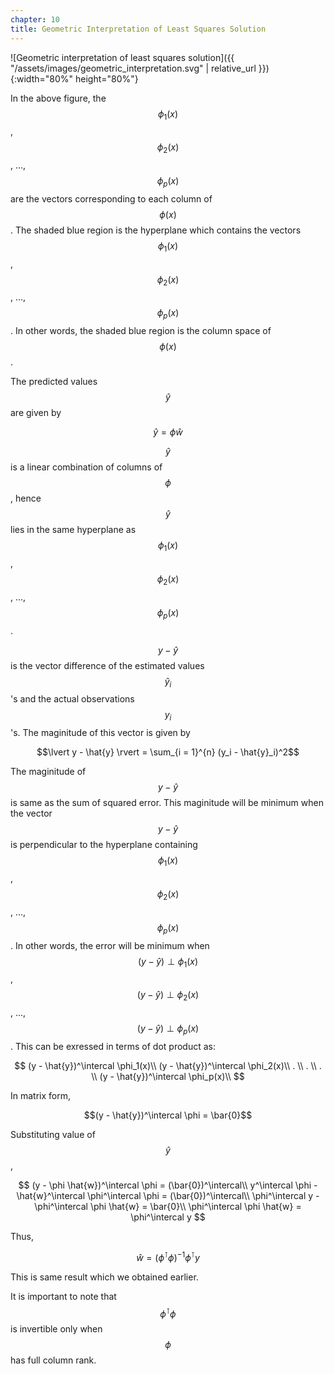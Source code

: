 ```yaml
---
chapter: 10
title: Geometric Interpretation of Least Squares Solution
---
```

![Geometric interpretation of least squares solution]({{ "/assets/images/geometric_interpretation.svg" | relative_url }}){:width="80%" height="80%"}

In the above figure, the $$\phi_1(x)$$, $$\phi_2(x)$$, ..., $$\phi_p(x)$$ are 
the vectors corresponding to each column of $$\phi(x)$$. The shaded blue 
region is the hyperplane which contains the vectors $$\phi_1(x)$$, 
$$\phi_2(x)$$, ..., $$\phi_p(x)$$. In other words, the shaded blue region is 
the column space of $$\phi(x)$$.

The predicted values $$\hat{y}$$ are given by

$$\hat{y} = \phi \hat{w}$$

$$\hat{y}$$ is a linear combination of columns of $$\phi$$, hence $$\hat{y}$$ 
lies in the same hyperplane as $$\phi_1(x)$$, $$\phi_2(x)$$, ..., 
$$\phi_p(x)$$.

$$y - \hat{y}$$ is the vector difference of the estimated values 
$$\hat{y}_i$$'s and the actual observations $$y_i$$'s. The maginitude of this 
vector is given by

$$\lvert y - \hat{y} \rvert = \sum_{i = 1}^{n} (y_i - \hat{y}_i)^2$$

The maginitude of $$y - \hat{y}$$ is same as the sum of squared error. This 
maginitude will be minimum when the vector $$y - \hat{y}$$ is perpendicular to 
the hyperplane containing $$\phi_1(x)$$, $$\phi_2(x)$$, ..., $$\phi_p(x)$$. In 
other words, the error will be minimum when $$(y - \hat{y}) \perp \phi_1(x)$$, 
$$(y - \hat{y}) \perp \phi_2(x)$$, ..., $$(y - \hat{y}) \perp \phi_p(x)$$. 
This can be exressed in terms of dot product as:

$$
(y - \hat{y})^\intercal \phi_1(x)\\
(y - \hat{y})^\intercal \phi_2(x)\\
. \\
. \\
. \\
(y - \hat{y})^\intercal \phi_p(x)\\
$$

In matrix form,

$$(y - \hat{y})^\intercal \phi = \bar{0}$$

Substituting value of $$\hat{y}$$,

$$
(y - \phi \hat{w})^\intercal \phi = (\bar{0})^\intercal\\
y^\intercal \phi - \hat{w}^\intercal \phi^\intercal \phi = (\bar{0})^\intercal\\
\phi^\intercal y - \phi^\intercal \phi \hat{w} = \bar{0}\\
\phi^\intercal \phi \hat{w} = \phi^\intercal y
$$

Thus,

$$\hat{w} = (\phi^\intercal \phi)^{-1} \phi^\intercal y$$

This is same result which we obtained earlier.

It is important to note that $$\phi^\intercal \phi$$ is invertible only when $$\phi$$ 
has full column rank.
